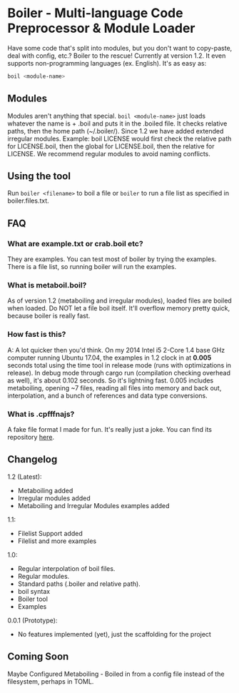 # Boiler - Multi-language Code Preprocessor &amp; Module Loader
Have some code that's split into modules, but you don't want to copy-paste, deal with config, etc.?
Boiler to the rescue! Currently at version 1.2. It even supports non-programming languages (ex. English). It's as easy as:
```bash
boil <module-name>
```

## Modules
Modules aren't anything that special. ```boil <module-name>``` just loads whatever the name is + .boil and puts it in the 
.boiled file. It checks relative paths, then the home path (~/.boiler/). Since 1.2 we have added extended irregular 
modules. Example: boil LICENSE would first check the relative path for LICENSE.boil, then the global for LICENSE.boil, 
then the relative for LICENSE. We recommend regular modules to avoid naming conflicts.

## Using the tool
Run ```boiler <filename>``` to boil a file or ```boiler``` to run a file list as specified in boiler.files.txt.

## FAQ
### What are example.txt or crab.boil etc?
They are examples. You can test most of boiler by trying the examples. There is a file list, so running boiler will run
the examples.
### What is metaboil.boil?
As of version 1.2 (metaboiling and irregular modules), loaded files are boiled when loaded. Do NOT let a file boil itself. It'll overflow memory pretty quick, because boiler is really fast.
### How fast is this?
A: A lot quicker then you'd think. On my 2014 Intel i5 2-Core 1.4 base GHz computer running Ubuntu 17.04, the examples in 1.2 clock in at **0.005** seconds total using the time tool in release mode (runs with optimizations in release). In debug mode through cargo run (compilation checking overhead as well), it's about 0.102 seconds. So it's lightning fast. 0.005 includes metaboiling, opening ~7 files, reading all files into memory and back out, interpolation, and a bunch of references and data type conversions.
### What is .cpfffnajs?
A fake file format I made for fun. It's really just a joke. You can find its repository [here](https://github.com/MegosAlpha/cpfffnajs).

## Changelog
1.2 (Latest):
- Metaboiling added
- Irregular modules added
- Metaboiling and Irregular Modules examples added

1.1:
- Filelist Support added
- Filelist and more examples

1.0:
- Regular interpolation of boil files.
- Regular modules.
- Standard paths (.boiler and relative path).
- boil syntax
- Boiler tool
- Examples

0.0.1 (Prototype):
- No features implemented (yet), just the scaffolding for the project

## Coming Soon
Maybe Configured Metaboiling - Boiled in from a config file instead of the filesystem, perhaps in TOML.
